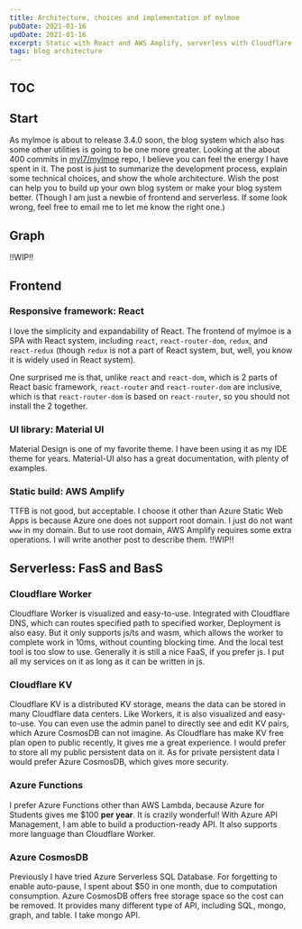 ```yaml
---
title: Architecture, choices and implementation of mylmoe
pubDate: 2021-01-16
updDate: 2021-01-16
excerpt: Static with React and AWS Amplify, serverless with Cloudflare Workers/KV and Azure Functions/CosmosDB.
tags: blog architecture
---
```


## TOC

## Start

As mylmoe is about to release 3.4.0 soon,
the blog system which also has some other utilities is going to be one more greater.
Looking at the about 400 commits in [myl7/mylmoe](https://myl.moe/myl7/mylmoe) repo,
I believe you can feel the energy I have spent in it.
The post is just to summarize the development process, explain some technical choices, and show the whole architecture.
Wish the post can help you to build up your own blog system or make your blog system better.
(Though I am just a newbie of frontend and serverless.
If some look wrong, feel free to email me to let me know the right one.)

## Graph

!!WIP!!

## Frontend

### Responsive framework: React

I love the simplicity and expandability of React.
The frontend of mylmoe is a SPA with React system, including `react`, `react-router-dom`, `redux`, and `react-redux`
(though `redux` is not a part of React system, but, well, you know it is widely used in React system).

One surprised me is that, unlike `react` and `react-dom`, which is 2 parts of React basic framework,
`react-router` and `react-router-dom` are inclusive, which is that `react-router-dom` is based on `react-router`,
so you should not install the 2 together.

### UI library: Material UI

Material Design is one of my favorite theme.
I have been using it as my IDE theme for years.
Material-UI also has a great documentation, with plenty of examples.

### Static build: AWS Amplify

TTFB is not good, but acceptable.
I choose it other than Azure Static Web Apps is because Azure one does not support root domain.
I just do not want `www` in my domain.
But to use root domain, AWS Amplify requires some extra operations.
I will write another post to describe them. !!WIP!!

## Serverless: FasS and BasS

### Cloudflare Worker

Cloudflare Worker is visualized and easy-to-use.
Integrated with Cloudflare DNS, which can routes specified path to specified worker, Deployment is also easy.
But it only supports js/ts and wasm, which allows the worker to complete work in 10ms, without counting blocking time.
And the local test tool is too slow to use.
Generally it is still a nice FaaS, if you prefer js.
I put all my services on it as long as it can be written in js.

### Cloudflare KV

Cloudflare KV is a distributed KV storage, means the data can be stored in many Cloudflare data centers.
Like Workers, it is also visualized and easy-to-use.
You can even use the admin panel to directly see and edit KV pairs, which Azure CosmosDB can not imagine.
As Cloudflare has make KV free plan open to public recently, It gives me a great experience.
I would prefer to store all my public persistent data on it.
As for private persistent data I would prefer Azure CosmosDB, which gives more security.

### Azure Functions

I prefer Azure Functions other than AWS Lambda, because Azure for Students gives me $100 **per year**.
It is crazily wonderful!
With Azure API Management, I am able to build a production-ready API.
It also supports more language than Cloudflare Worker.

### Azure CosmosDB

Previously I have tried Azure Serverless SQL Database.
For forgetting to enable auto-pause, I spent about $50 in one month, due to computation consumption.
Azure CosmosDB offers free storage space so the cost can be removed.
It provides many different type of API, including SQL, mongo, graph, and table.
I take mongo API.
